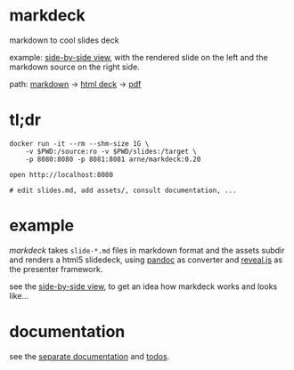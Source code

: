 # markdeck

markdown to cool slides deck

example:
[side-by-side view](https://arnehilmann.github.io/markdeck/explain.html),
with the rendered slide on the left and the markdown source on the right side.

path:
[markdown](https://raw.githubusercontent.com/arnehilmann/markdeck/master/example/slides.md)
->
[html deck](https://arnehilmann.github.io/markdeck/)
->
[pdf](https://arnehilmann.github.io/markdeck/markdeck-example.pdf)


# tl;dr

```
docker run -it --rm --shm-size 1G \
    -v $PWD:/source:ro -v $PWD/slides:/target \
    -p 8080:8080 -p 8081:8081 arne/markdeck:0.20
```

```
open http://localhost:8080
```

```
# edit slides.md, add assets/, consult documentation, ...
```


# example

*markdeck* takes ```slide-*.md``` files in markdown format
and the assets subdir
and renders a html5 slidedeck, using [pandoc](http://pandoc.org) as converter
and [reveal.js](http://lab.hakim.se/reveal-js/) as the presenter framework.

see the
[side-by-side view](https://arnehilmann.github.io/markdeck/explain.html),
to get an idea how markdeck works and looks like...


# documentation

see the [separate documentation](DOCUMENTATION.md) and [todos](TODOS.md).
